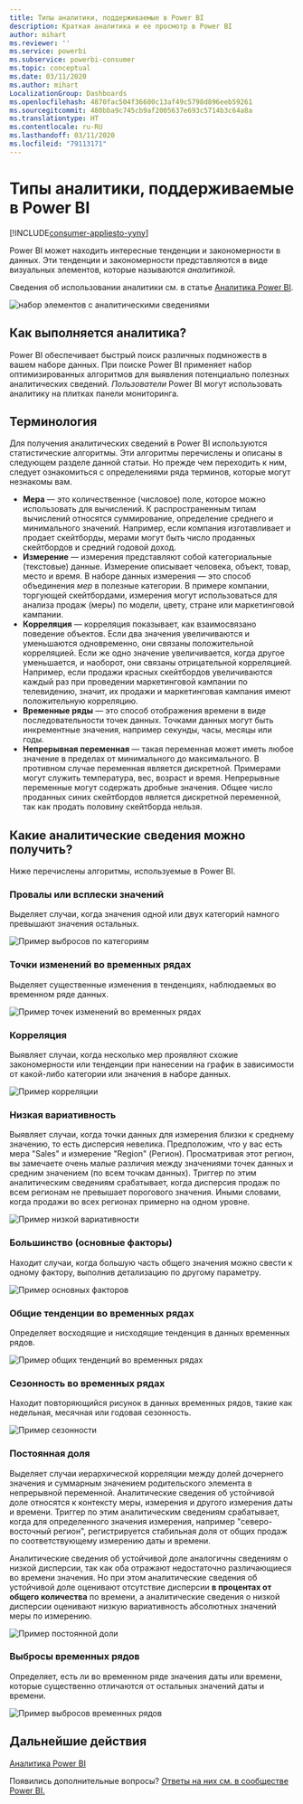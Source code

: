 ```yaml
---
title: Типы аналитики, поддерживаемые в Power BI
description: Краткая аналитика и ее просмотр в Power BI
author: mihart
ms.reviewer: ''
ms.service: powerbi
ms.subservice: powerbi-consumer
ms.topic: conceptual
ms.date: 03/11/2020
ms.author: mihart
LocalizationGroup: Dashboards
ms.openlocfilehash: 4870fac504f36600c13af49c5798d896eeb59261
ms.sourcegitcommit: 480bba9c745cb9af2005637e693c5714b3c64a8a
ms.translationtype: HT
ms.contentlocale: ru-RU
ms.lasthandoff: 03/11/2020
ms.locfileid: "79113171"
---
```

# <a name="types-of-insights-supported-by-power-bi"></a>Типы аналитики, поддерживаемые в Power BI

[!INCLUDE[consumer-appliesto-yyny](../includes/consumer-appliesto-yyny.md)]

Power BI может находить интересные тенденции и закономерности в данных. Эти тенденции и закономерности представляются в виде визуальных элементов, которые называются *аналитикой*. 

Сведения об использовании аналитики см. в статье [Аналитика Power BI](end-user-insights.md).

![набор элементов с аналитическими сведениями](media/end-user-insight-types/power-bi-insight.png)

## <a name="how-does-insights-work"></a>Как выполняется аналитика?
Power BI обеспечивает быстрый поиск различных подмножеств в вашем наборе данных. При поиске Power BI применяет набор оптимизированных алгоритмов для выявления потенциально полезных аналитических сведений. *Пользователи* Power BI могут использовать аналитику на плитках панели мониторинга.

## <a name="some-terminology"></a>Терминология
Для получения аналитических сведений в Power BI используются статистические алгоритмы. Эти алгоритмы перечислены и описаны в следующем разделе данной статьи. Но прежде чем переходить к ним, следует ознакомиться с определениями ряда терминов, которые могут незнакомы вам. 

* **Мера** — это количественное (числовое) поле, которое можно использовать для вычислений. К распространенным типам вычислений относятся суммирование, определение среднего и минимального значений. Например, если компания изготавливает и продает скейтборды, мерами могут быть число проданных скейтбордов и средний годовой доход.  
* **Измерение** — измерения представляют собой категориальные (текстовые) данные. Измерение описывает человека, объект, товар, место и время. В наборе данных измерения — это способ объединения *мер* в полезные категории. В примере компании, торгующей скейтбордами, измерения могут использоваться для анализа продаж (меры) по модели, цвету, стране или маркетинговой кампании.   
* **Корреляция** — корреляция показывает, как взаимосвязано поведение объектов.  Если два значения увеличиваются и уменьшаются одновременно, они связаны положительной корреляцией. Если же одно значение увеличивается, когда другое уменьшается, и наоборот, они связаны отрицательной корреляцией. Например, если продажи красных скейтбордов увеличиваются каждый раз при проведении маркетинговой кампании по телевидению, значит, их продажи и маркетинговая кампания имеют положительную корреляцию.
* **Временные ряды** — это способ отображения времени в виде последовательности точек данных. Точками данных могут быть инкрементные значения, например секунды, часы, месяцы или годы.  
* **Непрерывная переменная** — такая переменная может иметь любое значение в пределах от минимального до максимального. В противном случае переменная является дискретной. Примерами могут служить температура, вес, возраст и время. Непрерывные переменные могут содержать дробные значения. Общее число проданных синих скейтбордов является дискретной переменной, так как продать половину скейтборда нельзя.  

## <a name="what-types-of-insights-can-you-find"></a>Какие аналитические сведения можно получить?
Ниже перечислены алгоритмы, используемые в Power BI. 

### <a name="category-outliers-topbottom"></a>Провалы или всплески значений
Выделяет случаи, когда значения одной или двух категорий намного превышают значения остальных.  

![Пример выбросов по категориям](./media/end-user-insight-types/pbi-auto-insight-types-category-outliers.png)

### <a name="change-points-in-a-time-series"></a>Точки изменений во временных рядах
Выделяет существенные изменения в тенденциях, наблюдаемых во временном ряде данных.

![Пример точек изменений во временных рядах](./media/end-user-insight-types/pbi-auto-insight-types-changepoint.png)

### <a name="correlation"></a>Корреляция
Выявляет случаи, когда несколько мер проявляют схожие закономерности или тенденции при нанесении на график в зависимости от какой-либо категории или значения в наборе данных.

![Пример корреляции](./media/end-user-insight-types/pbi-auto-insight-types-correlation.png)

### <a name="low-variance"></a>Низкая вариативность
Выявляет случаи, когда точки данных для измерения близки к среднему значению, то есть дисперсия невелика. Предположим, что у вас есть мера "Sales" и измерение "Region" (Регион). Просматривая этот регион, вы замечаете очень малые различия между значениями точек данных и средним значением (по всем точкам данных). Триггер по этим аналитическим сведениям срабатывает, когда дисперсия продаж по всем регионам не превышает порогового значения. Иными словами, когда продажи во всех регионах примерно на одном уровне.

![Пример низкой вариативности](./media/end-user-insight-types/power-bi-low-variance.png)

### <a name="majority-major-factors"></a>Большинство (основные факторы)
Находит случаи, когда большую часть общего значения можно свести к одному фактору, выполнив детализацию по другому параметру.  

![Пример основных факторов](./media/end-user-insight-types/pbi-auto-insight-types-majority.png)

### <a name="overall-trends-in-time-series"></a>Общие тенденции во временных рядах
Определяет восходящие и нисходящие тенденция в данных временных рядов.

![Пример общих тенденций во временных рядах](./media/end-user-insight-types/pbi-auto-insight-types-trend.png)

### <a name="seasonality-in-time-series"></a>Сезонность во временных рядах
Находит повторяющийся рисунок в данных временных рядов, такие как недельная, месячная или годовая сезонность.

![Пример сезонности](./media/end-user-insight-types/pbi-auto-insight-types-seasonality-new.png)

### <a name="steady-share"></a>Постоянная доля
Выделяет случаи иерархической корреляции между долей дочернего значения и суммарным значением родительского элемента в непрерывной переменной. Аналитические сведения об устойчивой доле относятся к контексту меры, измерения и другого измерения даты и времени. Триггер по этим аналитическим сведениям срабатывает, когда для определенного значения измерения, например "северо-восточный регион", регистрируется стабильная доля от общих продаж по соответствующему измерению даты и времени.

Аналитические сведения об устойчивой доле аналогичны сведениям о низкой дисперсии, так как оба отражают недостаточно различающиеся во времени значения. Но при этом аналитические сведения об устойчивой доле оценивают отсутствие дисперсии **в процентах от общего количества** по времени, а аналитические сведения о низкой дисперсии оценивают низкую вариативность абсолютных значений меры по измерению.

![Пример постоянной доли](./media/end-user-insight-types/pbi-auto-insight-types-steadyshare.png)

### <a name="time-series-outliers"></a>Выбросы временных рядов
Определяет, есть ли во временном ряде значения даты или времени, которые существенно отличаются от остальных значений даты и времени.

![Пример выбросов временных рядов](./media/end-user-insight-types/pbi-auto-insight-types-time-series-outliers.png)

## <a name="next-steps"></a>Дальнейшие действия
[Аналитика Power BI](end-user-insights.md)

Появились дополнительные вопросы? [Ответы на них см. в сообществе Power BI.](https://community.powerbi.com/)

